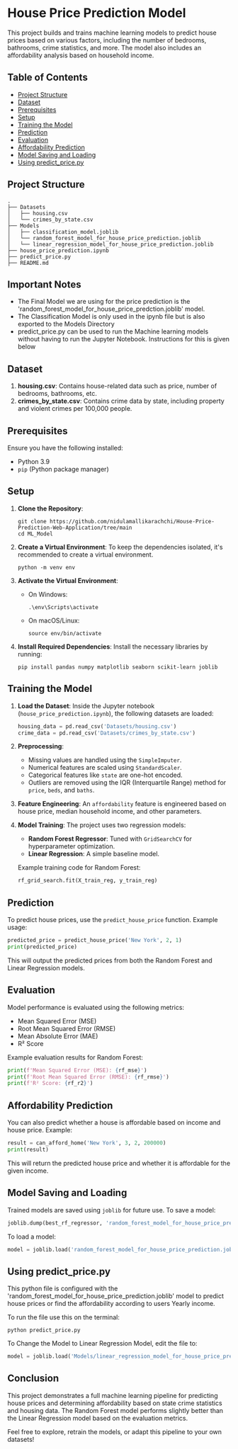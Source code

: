 
# House Price Prediction Model

This project builds and trains machine learning models to predict house prices based on various factors, including the number of bedrooms, bathrooms, crime statistics, and more. The model also includes an affordability analysis based on household income.

## Table of Contents

- [Project Structure](#project-structure)
- [Dataset](#dataset)
- [Prerequisites](#prerequisites)
- [Setup](#setup)
- [Training the Model](#training-the-model)
- [Prediction](#prediction)
- [Evaluation](#evaluation)
- [Affordability Prediction](#affordability-prediction)
- [Model Saving and Loading](#model-saving-and-loading)
- [Using predict_price.py](#using-predictpricepy-)
## Project Structure

```
.
├── Datasets
│   ├── housing.csv
│   └── crimes_by_state.csv
├── Models
│   ├── classification_model.joblib
│   └── random_forest_model_for_house_price_prediction.joblib
│   └── linear_regression_model_for_house_price_prediction.joblib
├── house_price_prediction.ipynb
├── predict_price.py 
├── README.md

```

## Important Notes
- The Final Model we are using for the price prediction is the 'random_forest_model_for_house_price_predction.joblib' model.
- The Classification Model is only used in the ipynb file but is also exported to the Models Directory 
- predict_price.py can be used to run the Machine learning models without having to run the Jupyter Notebook. Instructions for this is given below

## Dataset

1. **housing.csv**: Contains house-related data such as price, number of bedrooms, bathrooms, etc.
2. **crimes_by_state.csv**: Contains crime data by state, including property and violent crimes per 100,000 people.

## Prerequisites

Ensure you have the following installed:

- Python 3.9
- `pip` (Python package manager)
  
## Setup

1. **Clone the Repository**:
   ```
   git clone https://github.com/nidulamallikarachchi/House-Price-Prediction-Web-Application/tree/main
   cd ML_Model
   ```

2. **Create a Virtual Environment**:
   To keep the dependencies isolated, it's recommended to create a virtual environment.
   ```
   python -m venv env
   ```

3. **Activate the Virtual Environment**:

   - On Windows:
     ```
     .\env\Scripts\activate
     ```

   - On macOS/Linux:
     ```
     source env/bin/activate
     ```

4. **Install Required Dependencies**:
   Install the necessary libraries by running:
   ```
   pip install pandas numpy matplotlib seaborn scikit-learn joblib
   ```

## Training the Model

1. **Load the Dataset**:
   Inside the Jupyter notebook (`house_price_prediction.ipynb`), the following datasets are loaded:
   ```python
   housing_data = pd.read_csv('Datasets/housing.csv')
   crime_data = pd.read_csv('Datasets/crimes_by_state.csv')
   ```

2. **Preprocessing**:
   - Missing values are handled using the `SimpleImputer`.
   - Numerical features are scaled using `StandardScaler`.
   - Categorical features like `state` are one-hot encoded.
   - Outliers are removed using the IQR (Interquartile Range) method for `price`, `beds`, and `baths`.

3. **Feature Engineering**:
   An `affordability` feature is engineered based on house price, median household income, and other parameters.

4. **Model Training**:
   The project uses two regression models:
   
   - **Random Forest Regressor**: Tuned with `GridSearchCV` for hyperparameter optimization.
   - **Linear Regression**: A simple baseline model.

   Example training code for Random Forest:
   ```python
   rf_grid_search.fit(X_train_reg, y_train_reg)
   ```

## Prediction

To predict house prices, use the `predict_house_price` function. Example usage:

```python
predicted_price = predict_house_price('New York', 2, 1)
print(predicted_price)
```

This will output the predicted prices from both the Random Forest and Linear Regression models.

## Evaluation

Model performance is evaluated using the following metrics:

- Mean Squared Error (MSE)
- Root Mean Squared Error (RMSE)
- Mean Absolute Error (MAE)
- R² Score

Example evaluation results for Random Forest:

```python
print(f'Mean Squared Error (MSE): {rf_mse}')
print(f'Root Mean Squared Error (RMSE): {rf_rmse}')
print(f'R² Score: {rf_r2}')
```

## Affordability Prediction

You can also predict whether a house is affordable based on income and house price. Example:

```python
result = can_afford_home('New York', 3, 2, 200000)
print(result)
```

This will return the predicted house price and whether it is affordable for the given income.

## Model Saving and Loading

Trained models are saved using `joblib` for future use. To save a model:

```python
joblib.dump(best_rf_regressor, 'random_forest_model_for_house_price_prediction.joblib')
```

To load a model:

```python
model = joblib.load('random_forest_model_for_house_price_prediction.joblib')
```

## Using predict_price.py 
This python file is configured with the 'random_forest_model_for_house_price_prediction.joblib' model to predict house prices or find the affordability according to users Yearly income. 

To run the file use this on the terminal:
```commandline
python predict_price.py
```

To Change the Model to Linear Regression Model, edit the file to:  
```python
model = joblib.load('Models/linear_regression_model_for_house_price_prediction.joblib')
```

## Conclusion

This project demonstrates a full machine learning pipeline for predicting house prices and determining affordability based on state crime statistics and housing data. The Random Forest model performs slightly better than the Linear Regression model based on the evaluation metrics.

Feel free to explore, retrain the models, or adapt this pipeline to your own datasets!
